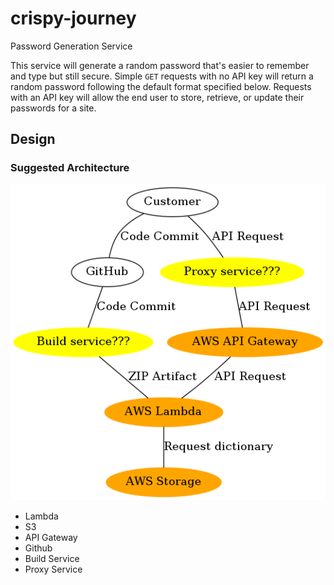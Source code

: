 # crispy-journey
Password Generation Service

This service will generate a random password that's easier to remember and type but still secure. Simple `GET` requests 
with no API key will return a random password following the default format specified below. Requests with an API key
will allow the end user to store, retrieve, or update their passwords for a site.

## Design

### Suggested Architecture

![infrastructure](docs/infrastructure.dot.png)

- Lambda
- S3
- API Gateway
- Github
- Build Service
- Proxy Service
